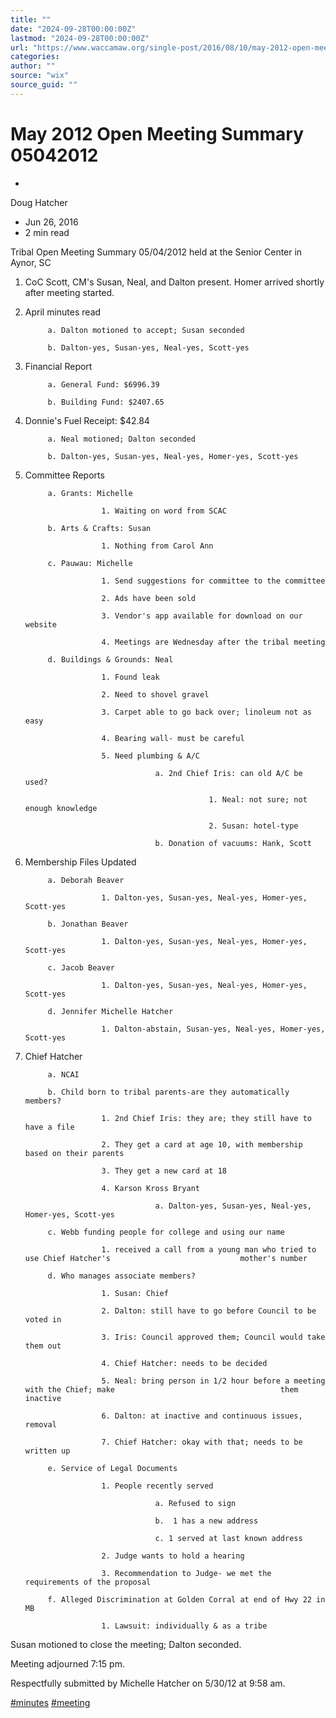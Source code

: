 ```yaml
---
title: ""
date: "2024-09-28T00:00:00Z"
lastmod: "2024-09-28T00:00:00Z"
url: "https://www.waccamaw.org/single-post/2016/08/10/may-2012-open-meeting-summary-05042012"
categories:
author: ""
source: "wix"
source_guid: ""
---
```


# May 2012 Open Meeting Summary 05042012

-

Doug Hatcher
- Jun 26, 2016
- 2 min read

Tribal Open Meeting Summary 05/04/2012 held at the Senior Center in Aynor, SC

1. CoC Scott, CM's Susan, Neal, and Dalton present. Homer arrived shortly after meeting started.

2. April minutes read

            a. Dalton motioned to accept; Susan seconded

            b. Dalton-yes, Susan-yes, Neal-yes, Scott-yes

3. Financial Report

            a. General Fund: $6996.39

            b. Building Fund: $2407.65

4. Donnie's Fuel Receipt: $42.84

            a. Neal motioned; Dalton seconded

            b. Dalton-yes, Susan-yes, Neal-yes, Homer-yes, Scott-yes

5. Committee Reports

            a. Grants: Michelle

                        1. Waiting on word from SCAC

            b. Arts & Crafts: Susan

                        1. Nothing from Carol Ann

            c. Pauwau: Michelle

                        1. Send suggestions for committee to the committee

                        2. Ads have been sold

                        3. Vendor's app available for download on our website

                        4. Meetings are Wednesday after the tribal meeting

            d. Buildings & Grounds: Neal

                        1. Found leak

                        2. Need to shovel gravel

                        3. Carpet able to go back over; linoleum not as easy

                        4. Bearing wall- must be careful

                        5. Need plumbing & A/C

                                    a. 2nd Chief Iris: can old A/C be used?

                                                1. Neal: not sure; not enough knowledge

                                                2. Susan: hotel-type

                                    b. Donation of vacuums: Hank, Scott

6. Membership Files Updated

            a. Deborah Beaver

                        1. Dalton-yes, Susan-yes, Neal-yes, Homer-yes, Scott-yes

            b. Jonathan Beaver

                        1. Dalton-yes, Susan-yes, Neal-yes, Homer-yes, Scott-yes

            c. Jacob Beaver

                        1. Dalton-yes, Susan-yes, Neal-yes, Homer-yes, Scott-yes

            d. Jennifer Michelle Hatcher

                        1. Dalton-abstain, Susan-yes, Neal-yes, Homer-yes, Scott-yes

7. Chief Hatcher

            a. NCAI

            b. Child born to tribal parents-are they automatically members?

                        1. 2nd Chief Iris: they are; they still have to have a file

                        2. They get a card at age 10, with membership based on their parents

                        3. They get a new card at 18

                        4. Karson Kross Bryant

                                    a. Dalton-yes, Susan-yes, Neal-yes, Homer-yes, Scott-yes

            c. Webb funding people for college and using our name

                        1. received a call from a young man who tried to use Chief Hatcher's                             mother's number

            d. Who manages associate members?

                        1. Susan: Chief

                        2. Dalton: still have to go before Council to be voted in

                        3. Iris: Council approved them; Council would take them out

                        4. Chief Hatcher: needs to be decided

                        5. Neal: bring person in 1/2 hour before a meeting with the Chief; make                                     them inactive

                        6. Dalton: at inactive and continuous issues, removal

                        7. Chief Hatcher: okay with that; needs to be written up

            e. Service of Legal Documents

                        1. People recently served

                                    a. Refused to sign

                                    b.  1 has a new address

                                    c. 1 served at last known address

                        2. Judge wants to hold a hearing

                        3. Recommendation to Judge- we met the requirements of the proposal

            f. Alleged Discrimination at Golden Corral at end of Hwy 22 in MB

                        1. Lawsuit: individually & as a tribe

Susan  motioned to close the meeting; Dalton seconded.

Meeting adjourned 7:15 pm.

Respectfully submitted by Michelle Hatcher on 5/30/12 at 9:58 am.

[#minutes](https://www.waccamaw.org/updates/hashtags/minutes) [#meeting](https://www.waccamaw.org/updates/hashtags/meeting)

